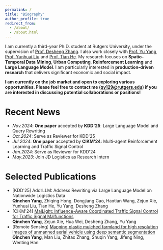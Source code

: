 ```yaml
---
permalink: /
title: "Biography"
author_profile: true
redirect_from: 
  - /about/
  - /about.html
---
```


I am currently a third-year Ph.D. student at Rutgers University, under the supervision of [Prof. Desheng Zhang](https://people.cs.rutgers.edu/~dz220/). I also work closely with [Prof. Yu Yang](https://www.yyang.site/), [Prof. Yunhuai Liu](http://www.yunhuai.net/Yunhuai.htm) and [Prof. Tian He](https://www-users.cse.umn.edu/~tianhe/). My research focuses on **Spatio-Temporal Data Mining**, **Urban Computing**, **Reinforcement Learning** and **Large Language Model**. I am particularly interested in **production-driven research** that delivers significant economic and social impact.  

**I am currently on the job market and open to exploring various opportunities. Please feel free to contact me (qy129@rutgers.edu) if you are interested in discussing potential collaborations or positions!**

Recent News
======
* *Nov.2024*: **One paper** accepted by **KDD'25**: Large Language Model and Query Rewriting
* *Oct.2024*: Serve as Reviewer for KDD'25
* *Jul.2024*: **One paper** accepted by **CIKM'24**: Multi-agent Reinforcement Learning and Traffic Signal Control
* *Jan.2024*: Serve as Reviewer for KDD'24
* *May.2023*: Join JD Logistics as Research Intern

Selected Publications
======
* \[KDD'25] AddrLLM: Address Rewriting via Large Language Model on Nationwide Logistics Data  
**Qinchen Yang**, Zhiqing Hong, Dongjiang Cao, Haotian Wang, Zejun Xie, Yunhuai Liu, Tian He, Yu Yang, Desheng Zhang
* \[CIKM'24] [MalLight: Influence-Aware Coordinated Traffic Signal Control for Traffic Signal Malfunctions](https://dl.acm.org/doi/10.1145/3627673.3679605)  
**Qinchen Yang**, Zejun Xie, Hua Wei, Desheng Zhang, Yu Yang
* \[Remote Sensing] [Mapping plastic mulched farmland for high resolution images of unmanned aerial vehicle using deep semantic segmentation](https://www.mdpi.com/2072-4292/11/17/2008)
**Qinchen Yang**, Man Liu, Zhitao Zhang, Shuqin Yang, Jifeng Ning, Wenting Han
